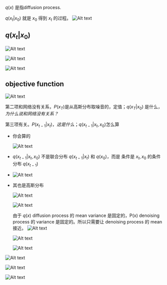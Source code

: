 $q(x)$ 是指diffusion process.

$q(x_t|x_0)$ 就是 $x_0$ 得到 $x_t$ 的过程。
![Alt text](https://cdn.jsdelivr.net/gh/sword4869/pic1@main/images/202407062016186.png)

## $q(x_t|x_0)$

![Alt text](https://cdn.jsdelivr.net/gh/sword4869/pic1@main/images/202407062016187.png)

![Alt text](https://cdn.jsdelivr.net/gh/sword4869/pic1@main/images/202407062016188.png)

![Alt text](https://cdn.jsdelivr.net/gh/sword4869/pic1@main/images/202407062016189.png)

## objective function

![Alt text](https://cdn.jsdelivr.net/gh/sword4869/pic1@main/images/202407062016190.png)

第二项和网络没有关系，$P(x_T)$是从高斯分布取噪音的，定值；$q(x_T|x_0)$ 是什么，*为什么说和网络没有关系？*

第三项有关。$P(x_{t-1}|x_t)$，*这是什么*；$q(x_{t-1}|x_t,x_0)$怎么算

- 你会算的
  
    ![Alt text](https://cdn.jsdelivr.net/gh/sword4869/pic1@main/images/202407062016186.png)

- $q(x_{t-1}|x_t,x_0)$ 不是联合分布 $q(x_{t-1}|x_t)$ 和 $q(x_0)$，而是 条件是 $x_t,x_0$ 的条件分布 $q(x_{t-1})$
- ![Alt text](https://cdn.jsdelivr.net/gh/sword4869/pic1@main/images/202407062016191.png)
- 其也是高斯分布
  
    ![Alt text](https://cdn.jsdelivr.net/gh/sword4869/pic1@main/images/202407062016192.png)

    ![Alt text](https://cdn.jsdelivr.net/gh/sword4869/pic1@main/images/202407062016193.png)

    由于 $q(x)$ diffusion process 的 mean variance 是固定的，P(x) denoising process 的 variance 是固定的。所以只需要让 denoising process 的 mean 接近。
    ![Alt text](https://cdn.jsdelivr.net/gh/sword4869/pic1@main/images/202407062016194.png)

    ![Alt text](https://cdn.jsdelivr.net/gh/sword4869/pic1@main/images/202407062016195.png)

    ![Alt text](https://cdn.jsdelivr.net/gh/sword4869/pic1@main/images/202407062016196.png)


![Alt text](https://cdn.jsdelivr.net/gh/sword4869/pic1@main/images/202407062016197.png)

![Alt text](https://cdn.jsdelivr.net/gh/sword4869/pic1@main/images/202407062016198.png)

![Alt text](https://cdn.jsdelivr.net/gh/sword4869/pic1@main/images/202407062016199.png)